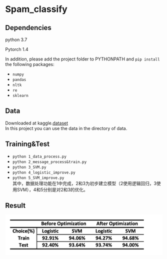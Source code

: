 # Spam_classify
## Dependencies
python 3.7

Pytorch 1.4

In addition, please add the project folder to PYTHONPATH and `pip install` the following packages:
  - `numpy`
  - `pandas`
  - `nltk`
  - `re`
  - `sklearn`
## Data
Downloaded at kaggle.[dataset](https://www.kaggle.com/uciml/sms-spam-collection-dataset)<br>
In this project you can use the data in the directory of data.
## Training&Test
- `python 1_data_process.py`
- `python 2_message_process&train.py`
- `python 3_SVM.py`
- `python 4_logistic_improve.py`
- `python 5_SVM_improve.py`<br>
其中，数据处理功能在1中完成，2和3为初步建立模型（2使用逻辑回归，3使用SVM），4和5分别是对2和3的优化。
## Result
![result](https://github.com/EdmundYanJ/Spam_classify/blob/master/result/Result.png)
